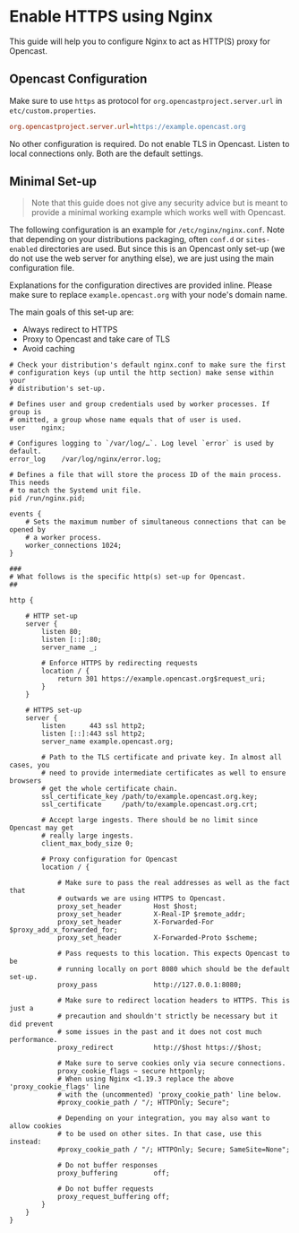 Enable HTTPS using Nginx
========================

This guide will help you to configure Nginx to act as HTTP(S) proxy for Opencast.


Opencast Configuration
----------------------

Make sure to use `https` as protocol for `org.opencastproject.server.url` in `etc/custom.properties`.

```ini
org.opencastproject.server.url=https://example.opencast.org
```

No other configuration is required. Do not enable TLS in Opencast. Listen to local connections only. Both are the
default settings.


Minimal Set-up
--------------

> Note that this guide does not give any security advice but is meant to provide a minimal working example which works
> well with Opencast.

The following configuration is an example for `/etc/nginx/nginx.conf`. Note that depending on your distributions
packaging, often `conf.d` or `sites-enabled` directories are used. But since this is an Opencast only set-up (we do not
use the web server for anything else), we are just using the main configuration file.

Explanations for the configuration directives are provided inline. Please make sure to replace `example.opencast.org`
with your node's domain name.

The main goals of this set-up are:

- Always redirect to HTTPS
- Proxy to Opencast and take care of TLS
- Avoid caching


```
# Check your distribution's default nginx.conf to make sure the first
# configuration keys (up until the http section) make sense within your
# distribution's set-up.

# Defines user and group credentials used by worker processes. If group is
# omitted, a group whose name equals that of user is used.
user    nginx;

# Configures logging to `/var/log/…`. Log level `error` is used by default.
error_log    /var/log/nginx/error.log;

# Defines a file that will store the process ID of the main process. This needs
# to match the Systemd unit file.
pid /run/nginx.pid;

events {
    # Sets the maximum number of simultaneous connections that can be opened by
    # a worker process.
    worker_connections 1024;
}

###
# What follows is the specific http(s) set-up for Opencast.
##

http {

    # HTTP set-up
    server {
        listen 80;
        listen [::]:80;
        server_name _;

        # Enforce HTTPS by redirecting requests
        location / {
            return 301 https://example.opencast.org$request_uri;
        }
    }

    # HTTPS set-up
    server {
        listen      443 ssl http2;
        listen [::]:443 ssl http2;
        server_name example.opencast.org;

        # Path to the TLS certificate and private key. In almost all cases, you
        # need to provide intermediate certificates as well to ensure browsers
        # get the whole certificate chain.
        ssl_certificate_key /path/to/example.opencast.org.key;
        ssl_certificate     /path/to/example.opencast.org.crt;

        # Accept large ingests. There should be no limit since Opencast may get
        # really large ingests.
        client_max_body_size 0;

        # Proxy configuration for Opencast
        location / {

            # Make sure to pass the real addresses as well as the fact that
            # outwards we are using HTTPS to Opencast.
            proxy_set_header        Host $host;
            proxy_set_header        X-Real-IP $remote_addr;
            proxy_set_header        X-Forwarded-For $proxy_add_x_forwarded_for;
            proxy_set_header        X-Forwarded-Proto $scheme;

            # Pass requests to this location. This expects Opencast to be
            # running locally on port 8080 which should be the default set-up.
            proxy_pass              http://127.0.0.1:8080;

            # Make sure to redirect location headers to HTTPS. This is just a
            # precaution and shouldn't strictly be necessary but it did prevent
            # some issues in the past and it does not cost much performance.
            proxy_redirect          http://$host https://$host;

            # Make sure to serve cookies only via secure connections.
            proxy_cookie_flags ~ secure httponly;
            # When using Nginx <1.19.3 replace the above 'proxy_cookie_flags' line
            # with the (uncommented) 'proxy_cookie_path' line below.
            #proxy_cookie_path / "/; HTTPOnly; Secure";

            # Depending on your integration, you may also want to allow cookies
            # to be used on other sites. In that case, use this instead:
            #proxy_cookie_path / "/; HTTPOnly; Secure; SameSite=None";

            # Do not buffer responses
            proxy_buffering         off;

            # Do not buffer requests
            proxy_request_buffering off;
        }
    }
}
```
